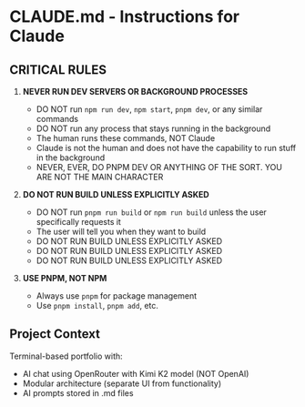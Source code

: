 # CLAUDE.md - Instructions for Claude

## CRITICAL RULES

1. **NEVER RUN DEV SERVERS OR BACKGROUND PROCESSES**
   - DO NOT run `npm run dev`, `npm start`, `pnpm dev`, or any similar commands
   - DO NOT run any process that stays running in the background
   - The human runs these commands, NOT Claude
   - Claude is not the human and does not have the capability to run stuff in the background
   - NEVER, EVER, DO PNPM DEV OR ANYTHING OF THE SORT. YOU ARE NOT THE MAIN CHARACTER

2. **DO NOT RUN BUILD UNLESS EXPLICITLY ASKED**
   - DO NOT run `pnpm run build` or `npm run build` unless the user specifically requests it
   - The user will tell you when they want to build
   - DO NOT RUN BUILD UNLESS EXPLICITLY ASKED
   - DO NOT RUN BUILD UNLESS EXPLICITLY ASKED
   - DO NOT RUN BUILD UNLESS EXPLICITLY ASKED

3. **USE PNPM, NOT NPM**
   - Always use `pnpm` for package management
   - Use `pnpm install`, `pnpm add`, etc.

## Project Context

Terminal-based portfolio with:
- AI chat using OpenRouter with Kimi K2 model (NOT OpenAI)
- Modular architecture (separate UI from functionality)
- AI prompts stored in .md files